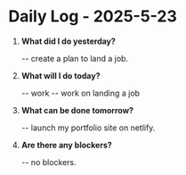 # Daily Log - 2025-5-23

1. **What did I do yesterday?**
   
   -- create a plan to land a job.

2. **What will I do today?**
   
   -- work
   -- work on landing a job

3. **What can be done tomorrow?**

   -- launch my portfolio site on netlify. 

4. **Are there any blockers?**

   -- no blockers.

<!-- 

git add .; git commit -m "daily stand-up"; git push;
git add .; git commit -m "daily close"; git push;

-->